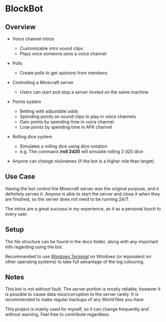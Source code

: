 # BlockBot
## Overview

- Voice channel intros
  - Customizable intro sound clips
  - Plays once someone joins a voice channel

- Polls
  - Create polls to get opinions from members

- Controlling a Minecraft server
  - Users can start and stop a server hosted on the same machine
  
- Points system
  - Betting with adjustable odds
  - Spending points on sound clips to play in voice channels
  - Gain points by spending time in voice channel
  - Lose points by spending time in AFK channel
  
- Rolling dice system
  - Simulates a rolling dice using dice notation
  - e.g. The command **/roll 2d20** will simulate rolling 2 d20 dice


- Anyone can change nicknames (if the bot is a higher role than target)

## Use Case

Having the bot control the Minecraft server was the original purpose, and it definitely serves it. Anyone is able to start the server and close it when they are finished, so the server does not need to be running 24/7.

The intros are a great success in my experience, as it as a personal touch to every user.

## Setup

The file structure can be found in the docs folder, along with any important info regarding using the bot.

Recommended to use [Windows Terminal](https://apps.microsoft.com/store/detail/windows-terminal/9N0DX20HK701) on Windows (or equivalent on other operating systems) to take full advantage of the log colouring.

## Notes
This bot is not without fault. The server portion is mostly reliable, however it is possible to cause data-loss/corruption to the server rarely. It is recommended to make regular backups of any World files you have

This project is mainly used for myself, so it can change frequently and without warning. Feel free to contribute regardless.
